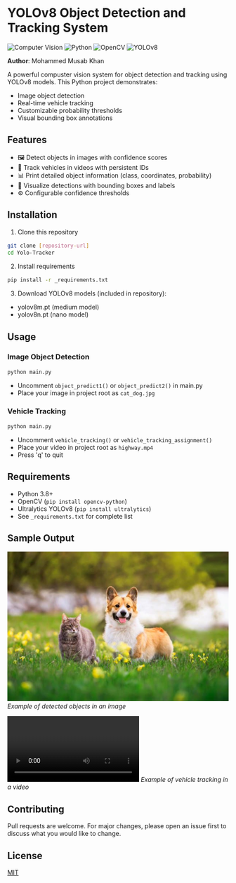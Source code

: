# YOLOv8 Object Detection and Tracking System

![Computer Vision](https://img.shields.io/badge/Computer-Vision-blue) ![Python](https://img.shields.io/badge/Python-3.8%2B-green) ![OpenCV](https://img.shields.io/badge/OpenCV-4.5%2B-orange) ![YOLOv8](https://img.shields.io/badge/YOLOv8-Ultralytics-red)

**Author**: Mohammed Musab Khan

A powerful compuster vision system for object detection and tracking using YOLOv8 models. This Python project demonstrates:
- Image object detection
- Real-time vehicle tracking
- Customizable probability thresholds
- Visual bounding box annotations

## Features
- 🖼️ Detect objects in images with confidence scores
- 🚗 Track vehicles in videos with persistent IDs
- 📊 Print detailed object information (class, coordinates, probability)
- 🎨 Visualize detections with bounding boxes and labels
- ⚙️ Configurable confidence thresholds

## Installation
1. Clone this repository
```bash
git clone [repository-url]
cd Yolo-Tracker
```

2. Install requirements
```bash
pip install -r _requirements.txt
```

3. Download YOLOv8 models (included in repository):
- yolov8m.pt (medium model)
- yolov8n.pt (nano model)

## Usage
### Image Object Detection
```python
python main.py
```
- Uncomment `object_predict1()` or `object_predict2()` in main.py
- Place your image in project root as `cat_dog.jpg`

### Vehicle Tracking
```python
python main.py
```
- Uncomment `vehicle_tracking()` or `vehicle_tracking_assignment()`
- Place your video in project root as `highway.mp4`
- Press 'q' to quit

## Requirements
- Python 3.8+
- OpenCV (`pip install opencv-python`)
- Ultralytics YOLOv8 (`pip install ultralytics`)
- See `_requirements.txt` for complete list

## Sample Output
![Object Detection Example](cat_dog.jpg)
*Example of detected objects in an image*

![Vehicle Tracking Example](highway.mp4)
*Example of vehicle tracking in a video*

## Contributing
Pull requests are welcome. For major changes, please open an issue first to discuss what you would like to change.

## License
[MIT](https://choosealicense.com/licenses/mit/)
